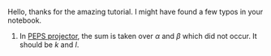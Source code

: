 Hello, thanks for the amazing tutorial. I might have found a few typos in your notebook. 

1. In [PEPS projector](https://github.com/quantumghent/TensorTutorials/blob/288da6b4e3d115ab0c41374b79530f26ae97955b/lectures/3-MatrixProductStates/MatrixProductStates.md?plain=1#L106), the sum is taken over $\alpha$ and $\beta$ which did not occur. It should be $k$ and $l$.
